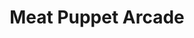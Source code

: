---
layout: project
permalink: /meat_puppet_arcade/
title: "Meat Puppet Arcade"
medium: "Installation | Video Game"
created: "2016"
root: "/assets/01_projects/meat_puppet_arcade/"
bg-video: >
  <iframe src="https://player.vimeo.com/video/249831908" width="640" height="360" frameborder="0" webkitallowfullscreen mozallowfullscreen allowfullscreen></iframe>

description: >
  <i>Meat Puppet Arcade</i> is a series of experiments that examine our relationship to digital representations of physical bodies. As computer graphics become hyper realistic and 3D scanning technology becomes mainstream, there is a greater need to consider the ramifications of how digital bodies are treated. Romein uses a nude 3D scan of his own body to create video games, installations, and video pieces that ask the viewer questions to consider consent, violence, autonomy, and the representation of identity.
  <br><br>
  People are encouraged to download Romein's body for their own projects and exploration at [downloadmybody.com](http://www.downloadmybody.com).

collaborators:
  - person: Joe Mango

links:
  - text: downloadmybody.com
    url: https://downloadmybody.com

showings:
  - text: Pioneer Works (Second Sunday Series) - 2017
    url: "https://pioneerworks.org/projects/matt-romein-meat-puppet-arcade"
  - text: IDFA DocLab ~ 2016
    url: "https://www.idfa.nl/en/film/e974a800-c61c-48cc-a6cf-9d8141ffd00b/meat-puppet-arcade/"

documentation:
  - "1.gif"
  - "2.gif"
  - "3.gif"
  - "4.gif"
  - "5.gif"
  - "6.gif"
  - "7.gif"
  - >
    <iframe src="https://player.vimeo.com/video/209130337" width="640" height="360" frameborder="0" webkitallowfullscreen mozallowfullscreen allowfullscreen></iframe>
---